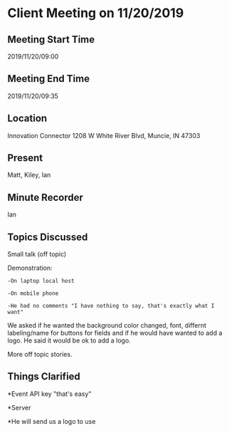 # Client Meeting on 11/20/2019

## Meeting Start Time

2019/11/20/09:00

## Meeting End Time

2019/11/20/09:35

## Location

Innovation Connector 1208 W White River Blvd, Muncie, IN 47303

## Present

Matt, Kiley, Ian

## Minute Recorder

Ian

## Topics Discussed

Small talk (off topic)

Demonstration:

	-On laptop local host
	
	-On mobile phone
	
	-He had no comments "I have nothing to say, that's exactly what I want"
	
We asked if he wanted the background color changed, font, differnt labeling/name for buttons for fields and if he would have wanted to add a logo. He said it would be ok to add a logo.

More off topic stories.

## Things Clarified

*Event API key "that's easy"

*Server

*He will send us a logo to use
